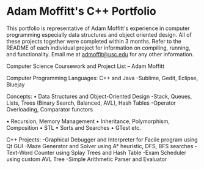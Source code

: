 # Adam Moffitt's C++ Portfolio

This portfolio is representative of Adam Moffitt's experience in computer programming especially data structures and object oriented design. All of these projects together were completed within 3 months. Refer to the README of each individual project for information on compiling, running, and functionality. Email me at admoffit@usc.edu for any other information.

Computer Science Coursework and Project List – Adam Moffitt

Computer Programming Languages: C++ and Java
	-Sublime, Gedit, Eclipse, Bluejay

Concepts:
•	Data Structures and Object-Oriented Design
		-Stack, Queues, Lists, Trees (Binary Search, Balanced, AVL), Hash Tables
		-Operator Overloading, Comparator functors

•	Recursion, Memory Management
•	Inheritance, Polymorphism, Composition
•	STL
•	Sorts and Searches
•	GTest etc.

C++ Projects:
	-Graphical Debugger and Interpreter for Facile program using Qt GUI
	-Maze Generator and Solver using A* heuristic, DFS, BFS searches
	-Text-Word Counter using Splay Trees and Hash Table
	-Exam Scheduler using custom AVL Tree
	-Simple Arithmetic Parser and Evaluator
